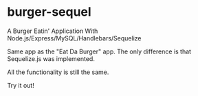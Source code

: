 # burger-sequel

A Burger Eatin' Application With Node.js/Express/MySQL/Handlebars/Sequelize

Same app as the "Eat Da Burger" app. The only difference is that Sequelize.js was implemented.

All the functionality is still the same.

Try it out!
